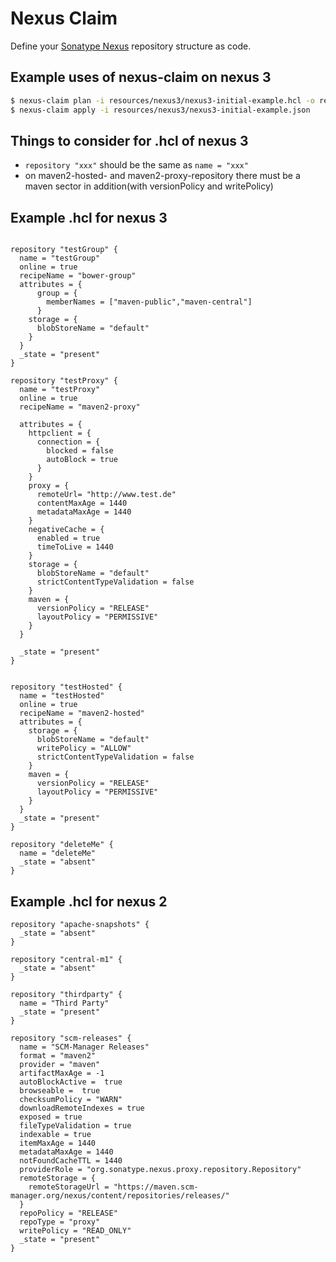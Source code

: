 # Nexus Claim

Define your [Sonatype Nexus](http://www.sonatype.org/nexus/) repository structure as code.


## Example uses of nexus-claim on nexus 3
```bash
$ nexus-claim plan -i resources/nexus3/nexus3-initial-example.hcl -o resources/nexus3/nexus3-initial-example.json
$ nexus-claim apply -i resources/nexus3/nexus3-initial-example.json
```

## Things to consider for .hcl of nexus 3
- `repository "xxx"` should be the same as `name = "xxx"`
- on maven2-hosted- and maven2-proxy-repository there must be a maven sector in addition(with versionPolicy and writePolicy) 
 
## Example .hcl for nexus 3
```hcl

repository "testGroup" {
  name = "testGroup"
  online = true
  recipeName = "bower-group"
  attributes = {
      group = {
        memberNames = ["maven-public","maven-central"]
      }
    storage = {
      blobStoreName = "default"
    }
  }
  _state = "present"
}

repository "testProxy" {
  name = "testProxy"
  online = true
  recipeName = "maven2-proxy"

  attributes = {
    httpclient = {
      connection = {
        blocked = false
        autoBlock = true
      }
    }
    proxy = {
      remoteUrl= "http://www.test.de"
      contentMaxAge = 1440
      metadataMaxAge = 1440
    }
    negativeCache = {
      enabled = true
      timeToLive = 1440
    }
    storage = {
      blobStoreName = "default"
      strictContentTypeValidation = false
    }
    maven = {
      versionPolicy = "RELEASE"
      layoutPolicy = "PERMISSIVE"
    }
  }

  _state = "present"
}


repository "testHosted" {
  name = "testHosted"
  online = true
  recipeName = "maven2-hosted"
  attributes = {
    storage = {
      blobStoreName = "default"
      writePolicy = "ALLOW"
      strictContentTypeValidation = false
    }
    maven = {
      versionPolicy = "RELEASE"
      layoutPolicy = "PERMISSIVE"
    }
  }
  _state = "present"
}

repository "deleteMe" {
  name = "deleteMe"
  _state = "absent"
}

 ```

## Example .hcl for nexus 2

```hcl
repository "apache-snapshots" {
  _state = "absent"
}

repository "central-m1" {
  _state = "absent"
}

repository "thirdparty" {
  name = "Third Party"
  _state = "present"
}

repository "scm-releases" {
  name = "SCM-Manager Releases"
  format = "maven2"
  provider = "maven"
  artifactMaxAge = -1
  autoBlockActive =  true
  browseable =  true
  checksumPolicy = "WARN"
  downloadRemoteIndexes = true
  exposed = true
  fileTypeValidation = true
  indexable = true
  itemMaxAge = 1440
  metadataMaxAge = 1440
  notFoundCacheTTL = 1440
  providerRole = "org.sonatype.nexus.proxy.repository.Repository"
  remoteStorage = {
    remoteStorageUrl = "https://maven.scm-manager.org/nexus/content/repositories/releases/"
  }
  repoPolicy = "RELEASE"
  repoType = "proxy"
  writePolicy = "READ_ONLY"
  _state = "present"
}


```



